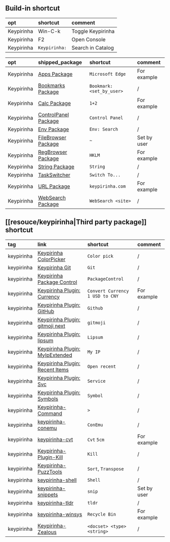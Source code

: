 ## Build-in shortcut

|opt|shortcut|comment|
|:-|:-|:-|
|Keypirinha|Win-C-k|Toggle Keypirinha|
|Keypirinha|F2|Open Console|
|Keypirinha|`Keypirinha:`|Search in Catalog|

|opt|shipped_package|shortcut|comment|
|:-|:-|:-|:-|
|Keypirinha|[Apps Package](https://keypirinha.com/packages/apps.html)|`Microsoft Edge`|For example|
|Keypirinha|[Bookmarks Package](https://keypirinha.com/packages/bookmarks.html)|`Bookmark: <set_by_user>`|/|
|Keypirinha|[Calc Package](https://keypirinha.com/packages/calc.html)|`1+2`|For example|
|Keypirinha|[ControlPanel Package](https://keypirinha.com/packages/controlpanel.html)|`Control Panel`|/|
|Keypirinha|[Env Package](https://keypirinha.com/packages/env.html)|`Env: Search`|/|
|Keypirinha|[FileBrowser Package](https://keypirinha.com/packages/filebrowser.html)|`~`|Set by user|
|Keypirinha|[RegBrowser Package](https://keypirinha.com/packages/regbrowser.html)|`HKLM`|For example|
|Keypirinha|[String Package](https://keypirinha.com/packages/string.html)|`String`|/|
|Keypirinha|[TaskSwitcher](https://keypirinha.com/packages/taskswitcher.html)|`Switch To...`|/|
|Keypirinha|[URL Package](https://keypirinha.com/packages/url.html)|`keypirinha.com`|For example|
|Keypirinha|[WebSearch Package](https://keypirinha.com/packages/websearch.html)|`WebSearch <site>`|/|

## [[resouce/keypirinha|Third party package]] shortcut

|tag|link|shortcut|comment|
|:-|:-|:-|:-|
|keypirinha|[Keypirinha ColorPicker](https://github.com/clinden/keypirinha-colorpicker)|`Color pick`|/|
|keypirinha|[Keypirinha Git](https://github.com/ueffel/Keypirinha-Git)|`Git`|/|
|keypirinha|[Keypirinha Package Control](https://github.com/ueffel/Keypirinha-PackageControl)|`PackageControl`|/|
|keypirinha|[Keypirinha Plugin: Currency](https://github.com/AvatarHurden/keypirinha-currency)|`Convert Currency` `1 USD to CNY`|For example|
|keypirinha|[Keypirinha Plugin: GitHub](https://github.com/laughk/Keypirinha-GitHub)|`Github`|/|
|keypirinha|[Keypirinha Plugin: gitmoji next](https://github.com/grandsilence/keypirinha-gitmoji-next)|`gitmoji`|/|
|keypirinha|[Keypirinha Plugin: lipsum](https://github.com/Fuhrmann/keypirinha-lipsum)|`Lipsum`|/|
|keypirinha|[Keypirinha Plugin: MyIpExtended](https://github.com/andriykrefer/Keypirinha-MyIpExtended)|`My IP`|/|
|keypirinha|[Keypirinha Plugin: Recent Items](https://github.com/s-oram/keypirinha-recent_items)|`Open recent`|/|
|keypirinha|[Keypirinha Plugin: Svc](https://github.com/DrorHarari/keypirinha-svc)|`Service`|/|
|keypirinha|[Keypirinha Plugin: Symbols](https://github.com/josbalcaen/keypirinha-symbols)|`Symbol`|/|
|keypirinha|[Keypirinha-Command](https://github.com/bantya/Keypirinha-Command)|`>`|/|
|keypirinha|[keypirinha-conemu](https://github.com/benmetheny/keypirinha-conemu)|`ConEmu`|/|
|keypirinha|[keypirinha-cvt](https://github.com/DrorHarari/keypirinha-cvt)|`Cvt` `5cm`|For example|
|keypirinha|[Keypirinha-Plugin-Kill](https://github.com/ueffel/Keypirinha-Plugin-Kill)|`Kill`|/|
|keypirinha|[Keypirinha-PuzzTools](https://github.com/EhsanKia/Keypirinha-PuzzTools)|`Sort`, `Transpose`|/|
|keypirinha|[keypirinha-shell](https://github.com/DrorHarari/keypirinha-shell)|`Shell`|/|
|keypirinha|[keypirinha-snippets](https://github.com/dozius/keypirinha-snippets)|`snip`|Set by user|
|keypirinha|[keypirinha-tldr](https://github.com/ronan696/keypirinha-tldr)|`tldr`|/|
|keypirinha|[keypirinha-winsys](https://github.com/kvnxiao/keypirinha-winsys)|`Recycle Bin`|For example|
|keypirinha|[Keypirinha-Zealous](https://github.com/bantya/Keypirinha-Zealous)|`<docset> <type> <string>`|/|